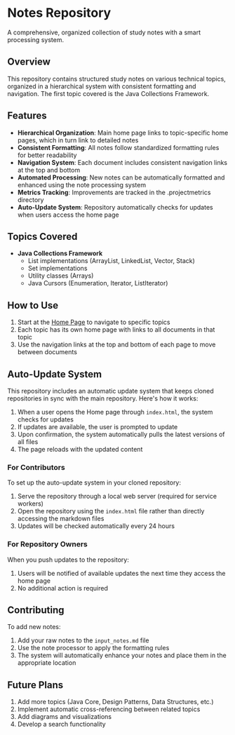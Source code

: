 # Notes Repository

A comprehensive, organized collection of study notes with a smart processing system.

## Overview

This repository contains structured study notes on various technical topics, organized in a hierarchical system with consistent formatting and navigation. The first topic covered is the Java Collections Framework.

## Features

- **Hierarchical Organization**: Main home page links to topic-specific home pages, which in turn link to detailed notes
- **Consistent Formatting**: All notes follow standardized formatting rules for better readability
- **Navigation System**: Each document includes consistent navigation links at the top and bottom
- **Automated Processing**: New notes can be automatically formatted and enhanced using the note processing system
- **Metrics Tracking**: Improvements are tracked in the .projectmetrics directory
- **Auto-Update System**: Repository automatically checks for updates when users access the home page

## Topics Covered

- **Java Collections Framework**
  - List implementations (ArrayList, LinkedList, Vector, Stack)
  - Set implementations
  - Utility classes (Arrays)
  - Java Cursors (Enumeration, Iterator, ListIterator)

## How to Use

1. Start at the [Home Page](Home.md) to navigate to specific topics
2. Each topic has its own home page with links to all documents in that topic
3. Use the navigation links at the top and bottom of each page to move between documents

## Auto-Update System

This repository includes an automatic update system that keeps cloned repositories in sync with the main repository. Here's how it works:

1. When a user opens the Home page through `index.html`, the system checks for updates
2. If updates are available, the user is prompted to update
3. Upon confirmation, the system automatically pulls the latest versions of all files
4. The page reloads with the updated content

### For Contributors

To set up the auto-update system in your cloned repository:

1. Serve the repository through a local web server (required for service workers)
2. Open the repository using the `index.html` file rather than directly accessing the markdown files
3. Updates will be checked automatically every 24 hours

### For Repository Owners

When you push updates to the repository:

1. Users will be notified of available updates the next time they access the home page
2. No additional action is required

## Contributing

To add new notes:

1. Add your raw notes to the `input_notes.md` file
2. Use the note processor to apply the formatting rules
3. The system will automatically enhance your notes and place them in the appropriate location

## Future Plans

1. Add more topics (Java Core, Design Patterns, Data Structures, etc.)
2. Implement automatic cross-referencing between related topics
3. Add diagrams and visualizations
4. Develop a search functionality
